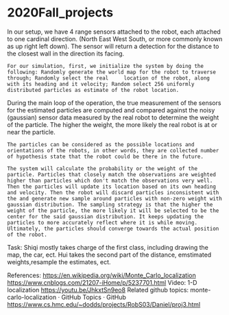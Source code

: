 # 2020Fall_projects

  In our setup, we have 4 range sensors attached to the robot, each attached to one cardinal direction. (North East West South, or more commonly known as up right left down). 
  The sensor will return a detection for the distance to the closest wall in the direction its facing.
  
	For our simulation, first, we initialize the system by doing the following: Randomly generate the world map for the robot to traverse through; Randomly select the real     location of the robot, along with its heading and it velocity; Random select 256 uniformly distributed particles as estimate of the robot location.
 
  During the main loop of the operation, the true measurement of the sensors for the estimated particles are computed and compared against the noisy (gaussian) sensor data measured by the real robot to determine the weight of the particle. The higher the weight, the more likely the real robot is at or near the particle.
  
	The particles can be considered as the possible locations and orientations of the robots, in other words, they are collected number of hypothesis state that the robot could be there in the future.
  
	The system will calculate the probability or the weight of the particle. Particles that closely match the observations are weighted higher than particles which don't match the observations very well. Then the particles will update its location based on its own heading and velocity. Then the robot will discard particles inconsistent with the and generate new sample around particles with non-zero weight with gaussian distribution. The sampling strategy is that the higher the weight of the particle, the more likely it will be selected to be the center for the said gaussian distribution. It keeps updating the particles to more accurately reflect where it is while moving. Ultimately, the particles should converge towards the actual position of the robot. 

Task: Shiqi mostly takes charge of the first class, including drawing the map, the car, ect.
			Hui takes the second part of the distance, emstimated weights,resample the estimates, ect.

References:
https://en.wikipedia.org/wiki/Monte_Carlo_localization
https://www.cnblogs.com/21207-iHome/p/5237701.html
Video: 1-D localization https://youtu.be/JhkxtSn9eo8 
Related github topics: monte-carlo-localization · GitHub Topics · GitHub
https://www.cs.hmc.edu/~dodds/projects/RobS03/Daniel/proj3.html 

